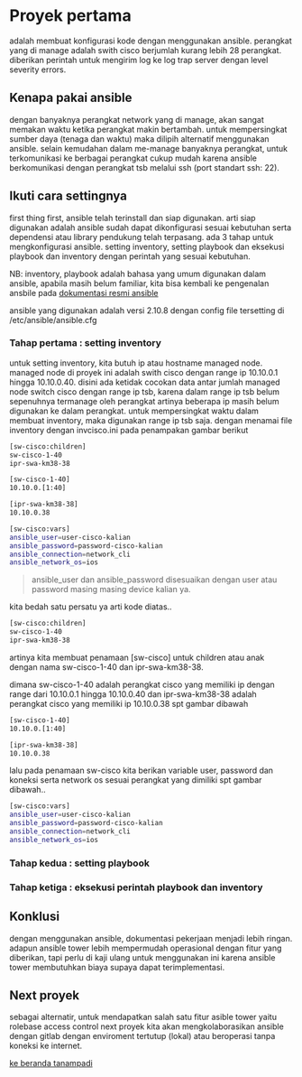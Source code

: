 # Proyek pertama 
adalah membuat konfigurasi kode dengan menggunakan ansible. perangkat yang di manage adalah swith cisco berjumlah kurang lebih 28 perangkat. diberikan perintah untuk mengirim log ke log trap server dengan level severity errors.<br>

## Kenapa pakai ansible
dengan banyaknya perangkat network yang di manage, akan sangat memakan waktu ketika perangkat makin bertambah. untuk mempersingkat sumber daya (tenaga dan waktu) maka dilipih alternatif menggunakan ansible. 
selain kemudahan dalam me-manage banyaknya perangkat, untuk terkomunikasi ke berbagai perangkat cukup mudah karena ansible berkomunikasi dengan perangkat tsb melalui ssh (port standart ssh: 22).

## Ikuti cara settingnya
first thing first, ansible telah terinstall dan siap digunakan. arti siap digunakan adalah ansible sudah dapat dikonfigurasi sesuai kebutuhan serta dependensi atau library pendukung telah terpasang. 
ada 3 tahap untuk mengkonfigurasi ansible. setting inventory, setting playbook dan eksekusi playbook dan inventory dengan perintah yang sesuai kebutuhan. 

NB: inventory, playbook adalah bahasa yang umum digunakan dalam ansible, apabila masih belum familiar, kita bisa kembali ke pengenalan ansbile pada <a href="https://docs.ansible.com/"> dokumentasi resmi ansible</a>

ansible yang digunakan adalah versi 2.10.8 dengan config file tersetting di /etc/ansible/ansible.cfg

### Tahap pertama : setting inventory
untuk setting inventory, kita butuh ip atau hostname managed node. managed node di proyek ini adalah swith cisco dengan range ip 10.10.0.1 hingga 10.10.0.40. disini ada ketidak cocokan data antar jumlah managed node switch cisco dengan range ip tsb, karena dalam range ip tsb belum sepenuhnya termanage oleh perangkat artinya beberapa ip masih belum digunakan ke dalam perangkat. untuk mempersingkat waktu dalam membuat inventory, maka digunakan range ip tsb saja. 
dengan menamai file inventory dengan invcisco.ini pada penampakan gambar berikut

```bash
[sw-cisco:children]
sw-cisco-1-40
ipr-swa-km38-38

[sw-cisco-1-40]
10.10.0.[1:40]

[ipr-swa-km38-38]
10.10.0.38

[sw-cisco:vars]
ansible_user=user-cisco-kalian
ansible_password=password-cisco-kalian
ansible_connection=network_cli
ansible_network_os=ios
```
  > ansible_user dan ansible_password disesuaikan dengan user atau password masing masing device kalian ya. 

kita bedah satu persatu ya arti kode diatas.. 

```bash
[sw-cisco:children]
sw-cisco-1-40
ipr-swa-km38-38
```
artinya kita membuat penamaan [sw-cisco] untuk children atau anak dengan nama sw-cisco-1-40 dan ipr-swa-km38-38.

dimana sw-cisco-1-40 adalah perangkat cisco yang memiliki ip dengan range dari 10.10.0.1 hingga 10.10.0.40 dan ipr-swa-km38-38 adalah perangkat cisco yang memiliki ip 10.10.0.38 spt gambar dibawah
```bash
[sw-cisco-1-40]
10.10.0.[1:40]

[ipr-swa-km38-38]
10.10.0.38
```

lalu pada penamaan sw-cisco kita berikan variable user, password dan koneksi serta network os sesuai perangkat yang dimiliki spt gambar dibawah.. 
```bash
[sw-cisco:vars]
ansible_user=user-cisco-kalian
ansible_password=password-cisco-kalian
ansible_connection=network_cli
ansible_network_os=ios
```

### Tahap kedua : setting playbook


### Tahap ketiga : eksekusi perintah playbook dan inventory

## Konklusi
dengan menggunakan ansible, dokumentasi pekerjaan menjadi lebih ringan. adapun ansible tower lebih mempermudah operasional dengan fitur yang diberikan, tapi perlu di kaji ulang untuk menggunakan ini karena ansible tower membutuhkan biaya supaya dapat terimplementasi.

## Next proyek
sebagai alternatir, untuk mendapatkan salah satu fitur asible tower yaitu rolebase access control next proyek kita akan mengkolaborasikan ansible dengan gitlab dengan enviroment tertutup (lokal) atau beroperasi tanpa koneksi ke internet. 

<a href="https://github.com/mindatama/tanampadi">ke beranda tanampadi</a>